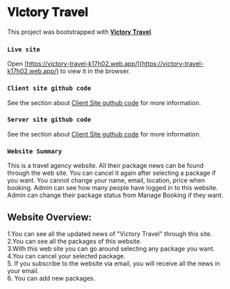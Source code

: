# 𝐕𝐢𝐜𝐭𝐨𝐫𝐲 𝐓𝐫𝐚𝐯𝐞𝐥

This project was bootstrapped with [𝐕𝐢𝐜𝐭𝐨𝐫𝐲 𝐓𝐫𝐚𝐯𝐞𝐥](https://victory-travel-k17h02.web.app/).


### `Live site`

Open [https://victory-travel-k17h02.web.app/](https://victory-travel-k17h02.web.app/) to view it in the browser.


### `Client site github code`


See the section about [Client Site guthub code](https://github.com/programming-hero-web-course1/tourism-or-delivery-website-client-side-k17h02) for more information.

### `Server site github code`
See the section about [Client Site guthub code](https://github.com/programming-hero-web-course1/tourism-or-delivery-website-server-side-k17h02) for more information.




### `Website Summary`
This is a travel agency website. All their package news can be found through the web site. You can cancel it again after selecting a package if you want. You cannot change your name, email, location, price when booking. Admin can see how many people have logged in to this website. Admin can change their package status from Manage Booking if they want.





## Website Overview:
1.You can see all the updated news of "Victory Travel" through this site. <br>
2.You can see all the packages of this website. <br>
3.With this web site you can go around selecting any package you want. <br>
4.You can cancel your selected package. <br>
5. If you subscribe to the website via email, you will receive all the news in your email. <br>
6. You can add new packages.

